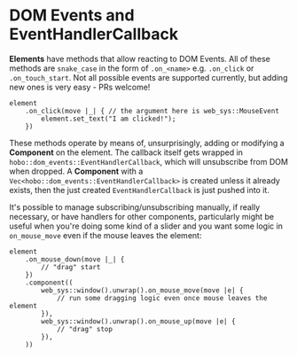# DOM Events and EventHandlerCallback

**Elements** have methods that allow reacting to DOM Events. All of these methods are `snake_case` in the form of `.on_<name>` e.g. `.on_click` or `.on_touch_start`. Not all possible events are supported currently, but adding new ones is very easy - PRs welcome!

```rust,noplaypen
element
	.on_click(move |_| { // the argument here is web_sys::MouseEvent
		element.set_text("I am clicked!");
	})
```

These methods operate by means of, unsurprisingly, adding or modifying a **Component** on the element. The callback itself gets wrapped in `hobo::dom_events::EventHandlerCallback`, which will unsubscribe from DOM when dropped. A **Component** with a `Vec<hobo::dom_events::EventHandlerCallback>` is created unless it already exists, then the just created `EventHandlerCallback` is just pushed into it.    

It's possible to manage subscribing/unsubscribing manually, if really necessary, or have handlers for other components, particularly might be useful when you're doing some kind of a slider and you want some logic in `on_mouse_move` even if the mouse leaves the element:

```rust,noplaypen
element
	.on_mouse_down(move |_| {
		// "drag" start
	})
	.component((
		web_sys::window().unwrap().on_mouse_move(move |e| {
			// run some dragging logic even once mouse leaves the element
		}),
		web_sys::window().unwrap().on_mouse_up(move |e| {
			// "drag" stop
		}),
	))
```
